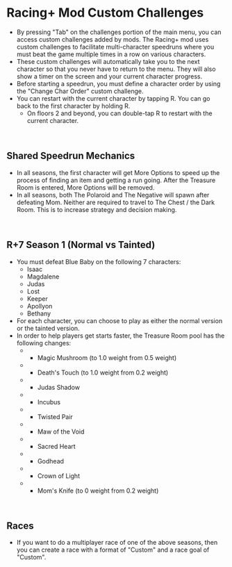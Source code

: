 # Racing+ Mod Custom Challenges

- By pressing "Tab" on the challenges portion of the main menu, you can access custom challenges added by mods. The Racing+ mod uses custom challenges to facilitate multi-character speedruns where you must beat the game multiple times in a row on various characters.
- These custom challenges will automatically take you to the next character so that you never have to return to the menu. They will also show a timer on the screen and your current character progress.
- Before starting a speedrun, you must define a character order by using the "Change Char Order" custom challenge.
- You can restart with the current character by tapping R. You can go back to the first character by holding R.
  - On floors 2 and beyond, you can double-tap R to restart with the current character.

<br />

## Shared Speedrun Mechanics

* In all seasons, the first character will get More Options to speed up the process of finding an item and getting a run going. After the Treasure Room is entered, More Options will be removed.
* In all seasons, both The Polaroid and The Negative will spawn after defeating Mom. Neither are required to travel to The Chest / the Dark Room. This is to increase strategy and decision making.

<br />

## R+7 Season 1 (Normal vs Tainted)

- You must defeat Blue Baby on the following 7 characters:
  - Isaac
  - Magdalene
  - Judas
  - Lost
  - Keeper
  - Apollyon
  - Bethany
- For each character, you can choose to play as either the normal version or the tainted version.
- In order to help players get starts faster, the Treasure Room pool has the following changes:
  - + Magic Mushroom (to 1.0 weight from 0.5 weight)
  - + Death's Touch (to 1.0 weight from 0.2 weight)
  - + Judas Shadow
  - + Incubus
  - + Twisted Pair
  - + Maw of the Void
  - + Sacred Heart
  - + Godhead
  - + Crown of Light
  - - Mom's Knife (to 0 weight from 0.2 weight)

<br />

## Races

- If you want to do a multiplayer race of one of the above seasons, then you can create a race with a format of "Custom" and a race goal of "Custom".

<br />
